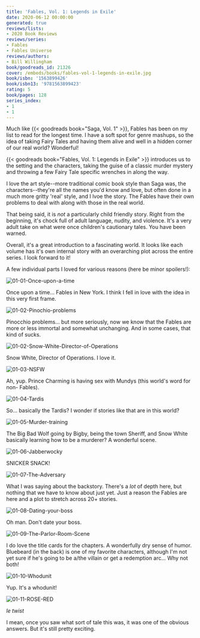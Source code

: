 ```yaml
---
title: 'Fables, Vol. 1: Legends in Exile'
date: 2020-06-12 00:00:00
generated: true
reviews/lists:
- 2020 Book Reviews
reviews/series:
- Fables
- Fables Universe
reviews/authors:
- Bill Willingham
book/goodreads_id: 21326
cover: /embeds/books/fables-vol-1-legends-in-exile.jpg
book/isbn: '1563899426'
book/isbn13: '9781563899423'
rating: 5
book/pages: 128
series_index:
- 1
- 1
---
```

Much like {{< goodreads book="Saga, Vol. 1" >}}, Fables has been on my list to read for the longest time. I have a soft spot for genre mashups, so the idea of taking Fairy Tales and having them alive and well in a hidden corner of our real world? Wonderful!  

{{< goodreads book="Fables, Vol. 1: Legends in Exile" >}} introduces us to the setting and the characters, taking the guise of a classic murder mystery and throwing a few Fairy Tale specific wrenches in along the way.  

<!--more-->

I love the art style--more traditional comic book style than Saga was, the characters--they're all the names you'd know and love, but often done in a much more gritty 'real' style, and I lvoe the story. The Fables have their own problems to deal with along with those in the real world.  

That being said, it is *not* a particularly child friendly story. Right from the beginning, it's chock full of adult language, nudity, and violence. It's a very adult take on what were once children's cautionary tales. You have been warned.  

Overall, it's a great introduction to a fascinating world. It looks like each volume has it's own internal story with an overarching plot across the entire series. I look forward to it!  

A few individual parts I loved for various reasons (here be minor spoilers!):  

![01-01-Once-upon-a-time](/embeds/books/attachments/01-01-once-upon-a-time.jpg)  

Once upon a time... Fables in New York. I think I fell in love with the idea in this very first frame.  

![01-02-Pinochio-problems](/embeds/books/attachments/01-02-pinochio-problems.jpg)  

Pinocchio problems... but more seriously, now we know that the Fables are more or less immortal and somewhat unchanging. And in some cases, that kind of sucks.  

![01-02-Snow-White-Director-of-Operations](/embeds/books/attachments/01-02-snow-white-director-of-operations.jpg)  

Snow White, Director of Operations. I love it.  

![01-03-NSFW](/embeds/books/attachments/01-03-nsfw.jpg)  

Ah, yup. Prince Charming is having sex with Mundys (this world's word for non- Fables).  

![01-04-Tardis](/embeds/books/attachments/01-04-tardis.jpg)  

So... basically the Tardis? I wonder if stories like that are in this world?  

![01-05-Murder-training](/embeds/books/attachments/01-05-murder-training.jpg)  

The Big Bad Wolf going by Bigby, being the town Sheriff, and Snow White basically learning how to be a murderer? A wonderful scene.  

![01-06-Jabberwocky](/embeds/books/attachments/01-06-jabberwocky.jpg)  

SNICKER SNACK!  

![01-07-The-Adversary](/embeds/books/attachments/01-07-the-adversary.jpg)  

What I was saying about the backstory. There's a *lot* of depth here, but nothing that we have to know about just yet. Just a reason the Fables are here and a plot to stretch across 20+ stories.  

![01-08-Dating-your-boss](/embeds/books/attachments/01-08-dating-your-boss.jpg)  

Oh man. Don't date your boss.  

![01-09-The-Parlor-Room-Scene](/embeds/books/attachments/01-09-the-parlor-room-scene.jpg)  

I do love the title cards for the chapters. A wonderfully dry sense of humor. Bluebeard (in the back) is one of my favorite characters, although I'm not yet sure if he's going to be a/the villain or get a redemption arc... Why not both!  

![01-10-Whodunit](/embeds/books/attachments/01-10-whodunit.jpg)  

Yup. It's a whodunit!  

![01-11-ROSE-RED](/embeds/books/attachments/01-11-rose-red.jpg)  

*le twist*  

I mean, once you saw what sort of tale this was, it was one of the obvious answers. But it's still pretty exciting.